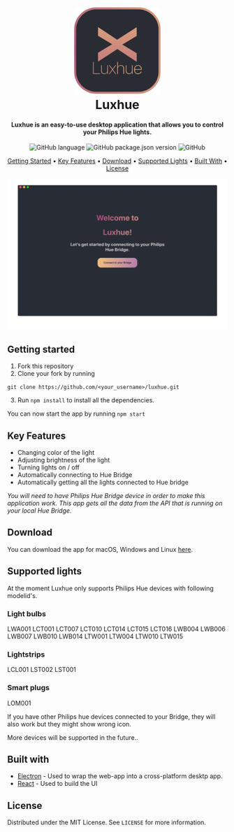 <h1 align="center">
  <br>
  <a href="http://www.luxhue.org"><img src="src/assets/icon.png" alt="Luxhue" width="200"></a>
  <br>
  Luxhue
  <br>
</h1>

<h4 align="center">Luxhue is an easy-to-use desktop application that allows you to control your Philips Hue lights.</h4>
<p align="center">

  <img alt="GitHub language" src="https://img.shields.io/github/languages/top/henripar/luxhue">
 <img alt="GitHub package.json version" src="https://img.shields.io/github/package-json/v/henripar/luxhue">
 <img alt="GitHub" src="https://img.shields.io/github/license/henripar/luxhue">
</p>


<p align="center">
  <a href="#getting-started">Getting Started</a> •
  <a href="#key-features">Key Features</a> •
  <a href="#download">Download</a> •
  <a href="#supported-lights">Supported Lights</a> •
  <a href="#built-with">Built With</a> •
  <a href="#license">License</a>
</p>

![Image of single light view](public/Luxhuegif.gif)


## Getting started

1. Fork this repository 
2. Clone your fork by running  
```
git clone https://github.com/<your_username>/luxhue.git
```
3. Run `npm install` to install all the dependencies.
 
 You can now start the app by running `npm start` 

## Key Features

- Changing color of the light
- Adjusting brightness of the light  
- Turning lights on / off
- Automatically connecting to Hue Bridge
- Automatically getting all the lights connected to Hue bridge

*You will need to have Philips Hue Bridge device in order to make this application work. This app gets all the data from the API that is running on your local Hue Bridge.*

## Download

You can download the app for macOS, Windows and Linux [here](https://www.luxhue.org/download).


## Supported lights

At the moment Luxhue only supports Philips Hue devices with following modelid's. 

### Light bulbs 

LWA001 LCT001 LCT007 LCT010 LCT014 LCT015 LCT016 LWB004 LWB006 LWB007 LWB010 LWB014 LTW001 LTW004 LTW010 LTW015

### Lightstrips

LCL001 LST002 LST001

### Smart plugs

LOM001

If you have other Philips hue devices connected to your Bridge, they will also work but they might show wrong icon. 

More devices will be supported in the future..

## Built with

- [Electron](https://electronjs.org) - Used to wrap the web-app into a cross-platform desktp app.
- [React](https://reactjs.org) - Used to build the UI

## License

Distributed under the MIT License. See `LICENSE` for more information.
